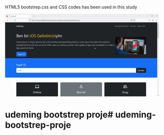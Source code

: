           
HTML5  bootstrep.css and CSS codes has been used in this study
 
      

![](Anasayfa.gif)
# udeming bootstrep proje# udeming-bootstrep-proje
